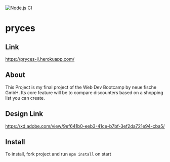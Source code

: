 ![Node.js CI](https://github.com/JonasImm/mega-app2020/workflows/Node.js%20CI/badge.svg)

# pryces

## Link

https://pryces-ji.herokuapp.com/

## About

This Project is my final project of the Web Dev Bootcamp by neue fische GmbH. Its core feature will be to compare discounters based on a shopping list you can create.

## Design Link

https://xd.adobe.com/view/9ef641b0-eeb3-41ce-b7bf-3ef2da721e94-cba5/

## Install

To install, fork project and run `npm install` on start
